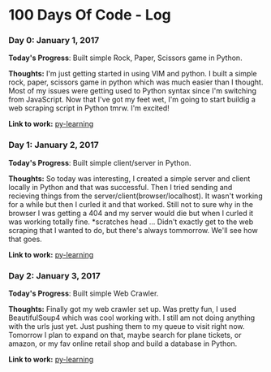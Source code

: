 # 100 Days Of Code - Log

### Day 0: January 1, 2017

**Today's Progress**: Built simple Rock, Paper, Scissors game in Python.

**Thoughts:** I'm just getting started in using VIM and python. I built a simple rock, paper, scissors game in python which was much easier than I thought. Most of my issues were getting used to Python syntax since I'm switching from JavaScript. Now that I've got my feet wet, I'm going to start buildig a web scraping script in Python tmrw. I'm excited!

**Link to work:** [py-learning](https://github.com/nat-nat33/py-learning)

### Day 1: January 2, 2017

**Today's Progress**: Built simple client/server in Python.

**Thoughts:** So today was interesting, I created a simple server and client locally in Python and that was successful. Then I tried sending and recieving things from the server/client(browser/localhost). It wasn't working for a while but then I curled it and that worked. Still not to sure why in the browser I was getting a 404 and my server would die but when I curled it was working totally fine. *scratches head ... Didn't exactly get to the web scraping that I wanted to do, but there's always tommorrow. We'll see how that goes.

**Link to work:** [py-learning](https://github.com/nat-nat33/py-learning)

### Day 2: January 3, 2017

**Today's Progress**: Built simple Web Crawler.

**Thoughts:** Finally got my web crawler set up. Was pretty fun, I used BeautifulSoup4 which was cool working with. I still am not doing anything with the urls just yet. Just pushing them to my queue to visit right now. Tomorrow I plan to expand on that, maybe search for plane tickets, or amazon, or my fav online retail shop and build a database in Python.

**Link to work:** [py-learning](https://github.com/nat-nat33/py-learning)